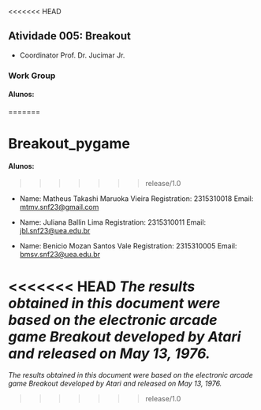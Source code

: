 <<<<<<< HEAD
## Atividade 005: Breakout
- Coordinator
Prof. Dr. Jucimar Jr.
### Work Group
#### __Alunos:__


=======
# Breakout_pygame
#### __Alunos:__

>>>>>>> release/1.0
- Name: Matheus Takashi Maruoka Vieira
Registration: 2315310018
Email: mtmv.snf23@gmail.com


- Name: Juliana Ballin Lima
Registration: 2315310011
Email: jbl.snf23@uea.edu.br


- Name: Benicio Mozan Santos Vale
Registration: 2315310005
Email: bmsv.snf23@uea.edu.br


<<<<<<< HEAD
_The results obtained in this document were based on the electronic arcade game Breakout developed by Atari and released on May 13, 1976._
=======
_The results obtained in this document were based on the electronic arcade game Breakout developed by Atari and released on May 13, 1976._
>>>>>>> release/1.0
